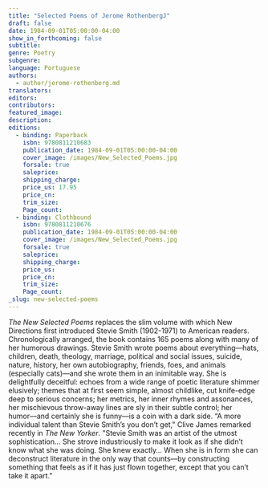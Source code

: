 ```yaml
---
title: "Selected Poems of Jerome RothenbergJ"
draft: false
date: 1984-09-01T05:00:00-04:00
show_in_forthcoming: false
subtitle:
genre: Poetry
subgenre:
language: Portuguese
authors:
  - author/jerome-rothenberg.md
translators:
editors:
contributors:
featured_image:
description:
editions:
  - binding: Paperback
    isbn: 9780811210683
    publication_date: 1984-09-01T05:00:00-04:00
    cover_image: /images/New_Selected_Poems.jpg
    forsale: true
    saleprice:
    shipping_charge:
    price_us: 17.95
    price_cn:
    trim_size:
    Page_count:
  - binding: Clothbound
    isbn: 9780811210676
    publication_date: 1984-09-01T05:00:00-04:00
    cover_image: /images/New_Selected_Poems.jpg
    forsale: true
    saleprice:
    shipping_charge:
    price_us:
    price_cn:
    trim_size:
    Page_count:
_slug: new-selected-poems
---
```


_The New Selected Poems_ replaces the slim volume with which New Directions first introduced Stevie Smith (1902-1971) to American readers. Chronologically arranged, the book contains 165 poems along with many of her humorous drawings. Stevie Smith wrote poems about everything––hats, children, death, theology, marriage, political and social issues, suicide, nature, history, her own autobiography, friends, foes, and animals (especially cats)––and she wrote them in an inimitable way. She is delightfully deceitful: echoes from a wide range of poetic literature shimmer elusively; themes that at first seem simple, almost childlike, cut knife-edge deep to serious concerns; her metrics, her inner rhymes and assonances, her mischievous throw-away lines are sly in their subtle control; her humor––and certainly she is funny––is a coin with a dark side. “A more individual talent than Stevie Smith’s you don’t get," Clive James remarked recently in _The New Yorker_. "Stevie Smith was an artist of the utmost sophistication… She strove industriously to make it look as if she didn’t know what she was doing. She knew exactly… When she is in form she can deconstruct literature in the only way that counts––by constructing something that feels as if it has just flown together, except that you can’t take it apart."

